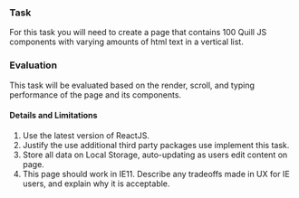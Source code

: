 ### Task

For this task you will need to create a page that contains 100 Quill JS components with varying amounts of html text in a vertical list.

### Evaluation

This task will be evaluated based on the render, scroll, and typing performance of the page and its components. 

#### Details and Limitations

1) Use the latest version of ReactJS.
2) Justify the use additional third party packages use implement this task.
4) Store all data on Local Storage, auto-updating as users edit content on page.
3) This page should work in IE11. Describe any tradeoffs made in UX for IE users, and explain why it is acceptable.
